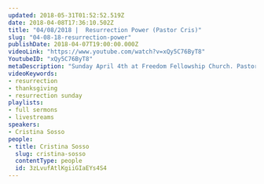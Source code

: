 ```yaml
---
updated: 2018-05-31T01:52:52.519Z
date: 2018-04-08T17:36:10.502Z
title: "04/08/2018 |  Resurrection Power (Pastor Cris)"
slug: "04-08-18-resurrection-power"
publishDate: 2018-04-07T19:00:00.000Z
videoLink: "https://www.youtube.com/watch?v=xQy5C76ByT8"
YoutubeID: "xQy5C76ByT8"
metaDescription: "Sunday April 4th at Freedom Fellowship Church. Pastor Cris talks about the resurrection power we have in Jesus Christ."
videoKeywords:
- resurrection
- thanksgiving
- resurrection sunday
playlists:
- full sermons
- livestreams
speakers:
- Cristina Sosso
people:
- title: Cristina Sosso
  slug: cristina-sosso
  contentType: people
  id: 3zLvufAtlKgiiGIaEYs4S4
---
```

